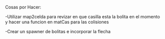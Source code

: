 Cosas por Hacer:

-Utilizar map2celda para revizar en que casilla esta la bolita en el momento y hacer una funcion en matCas para las colisiones

-Crear un spawner de bolitas e incorporar la flecha